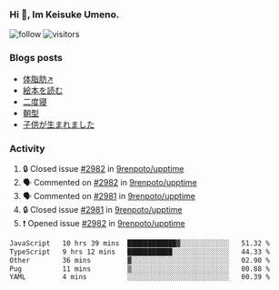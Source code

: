 ### Hi 👋, Im Keisuke Umeno.

<!--
**9renpoto/9renpoto** is a ✨ _special_ ✨ repository because its `README.md` (this file) appears on your GitHub profile.

Here are some ideas to get you started:

- 🔭 I’m currently working on ...
- 🌱 I’m currently learning ...
- 👯 I’m looking to collaborate on ...
- 🤔 I’m looking for help with ...
- 💬 Ask me about ...
- 📫 How to reach me: ...
- 😄 Pronouns: ...
- ⚡ Fun fact: ...
-->

![follow](https://img.shields.io/github/followers/9renpoto?label=Follow&style=social)
![visitors](https://komarev.com/ghpvc/?username=9renpoto&label=Profile%20views&color=0e75b6&style=flat)

### Blogs posts

<!-- BLOG-POST-LIST:START -->
- [体脂肪↗](https://9renpoto.win/entry/2024/08/12/gaining_fat)
- [絵本を読む](https://9renpoto.win/entry/2024/07/26/picture_book)
- [二度寝](https://9renpoto.win/entry/2024/07/18/going_back_to_sleep)
- [朝型](https://9renpoto.win/entry/2024/05/29/im-an-early)
- [子供が生まれました](https://9renpoto.win/entry/2024/04/18/hello-world)
<!-- BLOG-POST-LIST:END -->

### Activity

<!--START_SECTION:activity-->
1. 🔒 Closed issue [#2982](https://github.com/9renpoto/upptime/issues/2982) in [9renpoto/upptime](https://github.com/9renpoto/upptime)
2. 🗣 Commented on [#2982](https://github.com/9renpoto/upptime/issues/2982#issuecomment-2287822846) in [9renpoto/upptime](https://github.com/9renpoto/upptime)
3. 🗣 Commented on [#2981](https://github.com/9renpoto/upptime/issues/2981#issuecomment-2287822798) in [9renpoto/upptime](https://github.com/9renpoto/upptime)
4. 🔒 Closed issue [#2981](https://github.com/9renpoto/upptime/issues/2981) in [9renpoto/upptime](https://github.com/9renpoto/upptime)
5. ❗ Opened issue [#2982](https://github.com/9renpoto/upptime/issues/2982) in [9renpoto/upptime](https://github.com/9renpoto/upptime)
<!--END_SECTION:activity-->

<!--START_SECTION:waka-->

```txt
JavaScript   10 hrs 39 mins  ████████████▓░░░░░░░░░░░░   51.32 %
TypeScript   9 hrs 12 mins   ███████████░░░░░░░░░░░░░░   44.33 %
Other        36 mins         ▓░░░░░░░░░░░░░░░░░░░░░░░░   02.90 %
Pug          11 mins         ▒░░░░░░░░░░░░░░░░░░░░░░░░   00.88 %
YAML         4 mins          ░░░░░░░░░░░░░░░░░░░░░░░░░   00.39 %
```

<!--END_SECTION:waka-->

